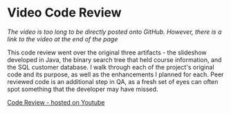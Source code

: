 # Video Code Review

*The video is too long to be directly posted onto GitHub. However, there is a link to the video at the end of the page*

This code review went over the original three artifacts - the slideshow developed in Java, the binary search tree that held course information, and the SQL customer database. I walk through each of the project's original code and its purpose, as well as the enhancements I planned for each. Peer reviewed code is an additional step in QA, as a fresh set of eyes can often spot something that the developer may have missed.

[Code Review - hosted on Youtube](https://you.be/gNpbLm1_tXM)
